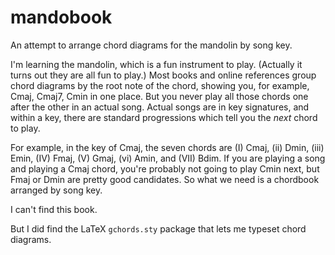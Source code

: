 # mandobook
An attempt to arrange chord diagrams for the mandolin by song key.

I'm learning the mandolin, which is a fun instrument to play.  (Actually it turns out they are all fun to play.)
Most books and online references group chord diagrams by the root note of the chord, showing you, for example,
Cmaj, Cmaj7, Cmin in one place.  But you never play all those chords one after the other in an actual song.
Actual songs are in key signatures, and within a key, there are standard progressions which tell you the
_next_ chord to play.

For example, in the key of Cmaj, the seven chords are (I) Cmaj, (ii) Dmin, (iii) Emin, (IV) Fmaj, (V) Gmaj, 
(vi) Amin, and (VII) Bdim.  If you are playing a song and playing a Cmaj chord, you're probably not going to play Cmin
next, but Fmaj or Dmin are pretty good candidates.  So what we need is a chordbook arranged by song key.

I can't find this book.

But I did find the LaTeX `gchords.sty` package that lets me typeset chord diagrams.
